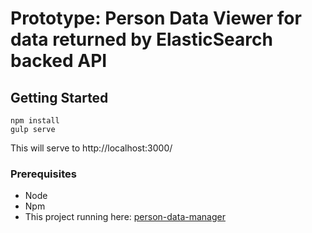 # Prototype: Person Data Viewer for data returned by ElasticSearch backed API 

## Getting Started
```
npm install
gulp serve
```
This will serve to http://localhost:3000/

### Prerequisites

* Node
* Npm
* This project running here: [person-data-manager](https://raw.githubusercontent.com/hombredequeso/person-data-manager-a)
